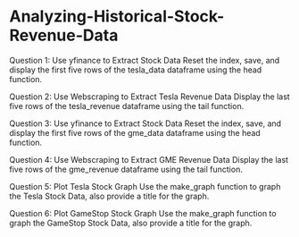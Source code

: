 # Analyzing-Historical-Stock-Revenue-Data


Question 1: Use yfinance to Extract Stock Data
Reset the index, save, and display the first five rows of the tesla_data dataframe using the head function. 


Question 2: Use Webscraping to Extract Tesla Revenue Data
Display the last five rows of the tesla_revenue dataframe using the tail function.


Question 3: Use yfinance to Extract Stock Data
Reset the index, save, and display the first five rows of the gme_data dataframe using the head function. 


Question 4: Use Webscraping to Extract GME Revenue Data
Display the last five rows of the gme_revenue dataframe using the tail function.


Question 5: Plot Tesla Stock Graph
Use the make_graph function to graph the Tesla Stock Data, also provide a title for the graph.


Question 6: Plot GameStop Stock Graph
Use the make_graph function to graph the GameStop Stock Data, also provide a title for the graph.
